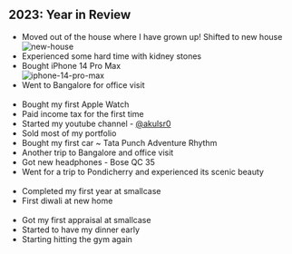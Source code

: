 ## 2023: Year in Review

<ul class='year-in-review'>

<li>
    Moved out of the house where I have grown up! Shifted to new house
    <div class='row-imgs'>
        <img src='https://github.com/akulsr0/website/assets/43666833/0df7cf4a-8db1-46c6-b204-d7da25f6f5cb' alt='new-house'>
    </div>
</li>

<li>Experienced some hard time with kidney stones</li>

<li>Bought iPhone 14 Pro Max</li>

<div class='row-imgs'>
    <img src='https://github.com/akulsr0/website/assets/43666833/3914ee94-3c1c-4830-baba-dbac7c15d0ab' alt='iphone-14-pro-max'>
</div>

<li>Went to Bangalore for office visit</li>

<div class='row-imgs'>
    <img src='https://github.com/akulsr0/website/assets/43666833/fb42c1c2-3e42-4322-900d-32e1cedb7ade' alt=''>
    <img src='https://github.com/akulsr0/website/assets/43666833/754b26fb-b012-49c6-ad79-fa95de99c656' alt=''>
</div>

<li>
    Bought my first Apple Watch 
    <div class='row-imgs'>
        <img src='https://github.com/akulsr0/website/assets/43666833/895d3af7-7769-4fa5-9410-02e6f0350d3c' alt=''>
    </div>
</li>

<li>Paid income tax for the first time</li>

<li>Started my youtube channel - <a href='https://www.youtube.com/@akulsr0' target='_blank'>@akulsr0</a></li>

<li>Sold most of my portfolio</li>

<li>
    Bought my first car ~ Tata Punch Adventure Rhythm
    <div class='row-imgs'>
        <img src='https://github.com/akulsr0/website/assets/43666833/71d85968-3209-4e31-b0b2-edad16b9871b' alt=''>
    </div>
</li>

<li>
    Another trip to Bangalore and office visit
    <div class='row-imgs'>
        <img src='https://github.com/akulsr0/website/assets/43666833/5f056cc0-a01c-4709-80d1-edefc8953fe9' alt=''>
    </div>
</li>

<li>
    Got new headphones - Bose QC 35
    <div class='row-imgs'>
        <img src='https://github.com/akulsr0/website/assets/43666833/95b339c2-0283-4976-9093-f7bc23e1fe39' alt=''>
    </div>
</li>

<li>
    Went for a trip to Pondicherry and experienced its scenic beauty
    <div class='row-imgs'>
        <img src='https://github.com/akulsr0/website/assets/43666833/5f416b7b-115b-4874-a918-539eeac10bd4' alt=''>
        <img src='https://github.com/akulsr0/website/assets/43666833/5d158413-5eba-45cf-be3c-9235f8fb30f1' alt=''>
    </div>
</li>

<li>Completed my first year at smallcase</li>

<li>
    First diwali at new home
    <div class='row-imgs'>
        <img src='https://github.com/akulsr0/website/assets/43666833/80ddf00d-ac43-4767-b159-c362cf3c5f35' alt=''>
        <img src='https://github.com/akulsr0/website/assets/43666833/cdf5ef39-4403-4ca2-a1c5-61d6958735c7' alt=''>
    </div>
</li>

<li>Got my first appraisal at smallcase</li>

<li>Started to have my dinner early</li>

<li>Starting hitting the gym again</li>

</ul>
